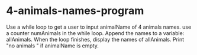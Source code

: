 # 4-animals-names-program
Use a while loop to get a user to input animalName of 4 animals names. use a counter numAnimals in the while loop. Append the names to a variable: allAnimals. When the loop finishes, display the names of allAnimals. Print "no animals " if animalName is empty.
